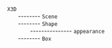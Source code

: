 `X3D`  
&emsp;&ensp; -------- `Scene`  
&emsp;&ensp; -------- `Shape`  
&emsp;&ensp;&emsp;&emsp; --------------- `appearance`  
&emsp;&ensp; -------- `Box`





